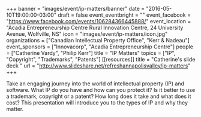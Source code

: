 +++
banner = "images/event/ip-matters/banner"
date = "2016-05-10T19:00:00-03:00"
draft = false
event_eventbright = ""
event_facebook = "https://www.facebook.com/events/106284366445888/"
event_location = "Acadia Entrepreneurship Centre Rural Innovation Centre, 24 University Avenue, Wolfville, NS"
icon = "images/event/ip-matters/icon.jpg"
organizations = ["Canadian Intellectual Property Office", "Kerr & Nadeau"]
event_sponsors = ["Innovacorp", "Acadia Entrepreneurship Centre"]
people = ["Catherine Vardy", "Philip Kerr"]
title = "IP Matters"
topics = ["IP", "Copyright", "Trademarks", "Patents"]
[[resources]]
title = "Catherine's slide deck "
url = "http://www.slideshare.net/refreshannapolisvalley/ip-matters"
+++

Take an engaging journey into the world of intellectual property (IP) and software. What IP do you have and how can you protect it? Is it better to use a trademark, copyright or a patent? How long does it take and what does it cost? This presentation will introduce you to the types of IP and why they matter.
